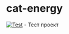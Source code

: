 # cat-energy
[![Test](https://github.com/yoopigo/cat-energy/actions/workflows/main.yml/badge.svg)](https://github.com/yoopigo/cat-energy/actions/workflows/main.yml) - Тест проект
